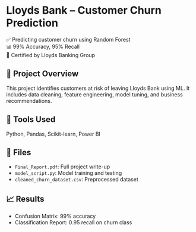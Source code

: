 # Lloyds Bank – Customer Churn Prediction

✅ Predicting customer churn using Random Forest  
📊 99% Accuracy, 95% Recall  
🏅 Certified by Lloyds Banking Group

## 📁 Project Overview
This project identifies customers at risk of leaving Lloyds Bank using ML. It includes data cleaning, feature engineering, model tuning, and business recommendations.

## 🚀 Tools Used
Python, Pandas, Scikit-learn, Power BI

## 📄 Files
- `Final_Report.pdf`: Full project write-up
- `model_script.py`: Model training and testing
- `cleaned_churn_dataset.csv`: Preprocessed dataset

## 📈 Results
- Confusion Matrix: 99% accuracy
- Classification Report: 0.95 recall on churn class
